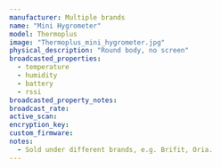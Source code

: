 ```yaml
---
manufacturer: Multiple brands
name: "Mini Hygrometer"
model: Thermoplus
image: "Thermoplus_mini_hygrometer.jpg"
physical_description: "Round body, no screen"
broadcasted_properties:
  - temperature
  - humidity
  - battery
  - rssi
broadcasted_property_notes:
broadcast_rate:
active_scan:
encryption_key:
custom_firmware:
notes:
  - Sold under different brands, e.g. Brifit, Oria.
---
```

